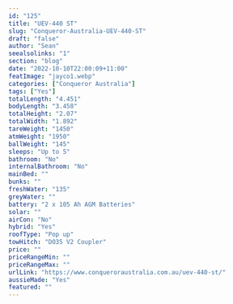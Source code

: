 ```yaml
---
id: "125"
title: "UEV-440 ST"
slug: "Conqueror-Australia-UEV-440-ST"
draft: "false"
author: "Sean"
seealsolinks: "1"
section: "blog"
date: "2022-10-10T22:00:09+11:00"
featImage: "jayco1.webp"
categories: ["Conqueror Australia"]
tags: ["Yes"]
totalLength: "4.451"
bodyLength: "3.458"
totalHeight: "2.07"
totalWidth: "1.892"
tareWeight: "1450"
atmWeight: "1950"
ballWeight: "145"
sleeps: "Up to 5"
bathroom: "No"
internalBathroom: "No"
mainBed: ""
bunks: ""
freshWater: "135"
greyWater: ""
battery: "2 x 105 Ah AGM Batteries"
solar: ""
airCon: "No"
hybrid: "Yes"
roofType: "Pop up"
towHitch: "DO35 V2 Coupler"
price: ""
priceRangeMin: ""
priceRangeMax: ""
urlLink: "https://www.conqueroraustralia.com.au/uev-440-st/"
aussieMade: "Yes"
featured: ""
---
```

